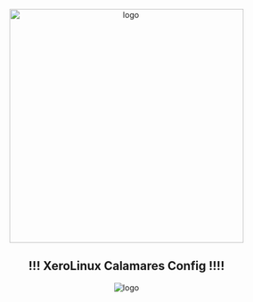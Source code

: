 <p align="center">
    <img width="420" src="https://i.imgur.com/QWqMIsr.png" alt="logo">
</p>

<h2 align="center">!!! XeroLinux Calamares Config !!!!</h2>

<p align="center">
    <img src="https://i.imgur.com/ytQGQLy.png" alt="logo">
</p>
